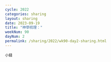 ```yaml
---
cycle: 2022
categories: sharing
layout: sharing
date: 2023-09-19
title: "神學梳理："
weekNum: 90
dayNum: 2
permalink: /sharing/2022/wk90-day2-sharing.html
---
```


[](https://eccseattle.github.io/media/sharing/2022/wk090/2023-09-19-bin.m4a)

`小錢`
